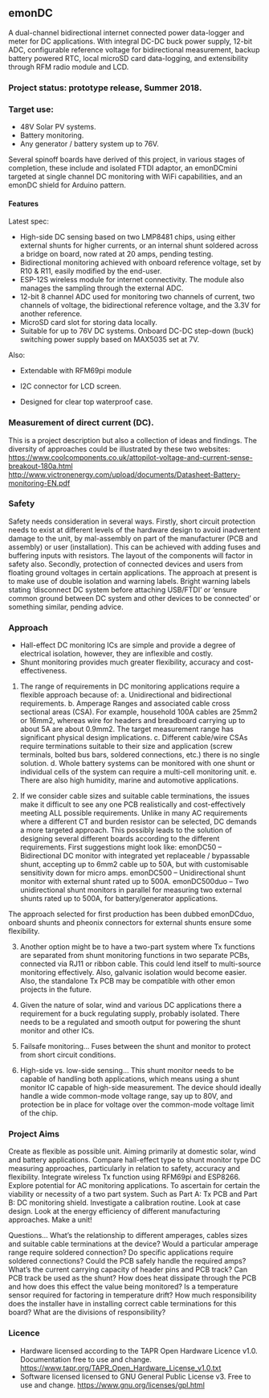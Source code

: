 ## emonDC

A dual-channel bidirectional internet connected power data-logger and meter for DC applications. With integral DC-DC buck power supply, 12-bit ADC, configurable reference voltage for bidirectional measurement, backup battery powered RTC, local microSD card data-logging, and extensibility through RFM radio module and LCD.

### Project status: prototype release, Summer 2018.

### Target use:

- 48V Solar PV systems.
- Battery monitoring.
- Any generator / battery system up to 76V.

Several spinoff boards have derived of this project, in various stages of completion, these include and isolated FTDI adaptor, an emonDCmini targeted at single channel DC monitoring with WiFi capabilities, and an emonDC shield for Arduino pattern.

#### Features

Latest spec:

- High-side DC sensing based on two LMP8481 chips, using either external shunts for higher currents, or an internal shunt soldered across a bridge on board, now rated at 20 amps, pending testing.
- Bidirectional monitoring achieved with onboard reference voltage, set by R10 & R11, easily modified by the end-user. 
- ESP-12S wireless module for internet connectivity. The module also manages the sampling through the external ADC.
- 12-bit 8 channel ADC used for monitoring two channels of current, two channels of voltage, the bidirectional reference voltage, and the 3.3V for another reference.
- MicroSD card slot for storing data locally.
- Suitable for up to 76V DC systems. Onboard DC-DC step-down (buck) switching power supply based on MAX5035 set at 7V.

Also:
- Extendable with RFM69pi module
- I2C connector for LCD screen.

- Designed for clear top waterproof case.


### Measurement of direct current (DC).

This is a project description but also a collection of ideas and findings.
The diversity of approaches could be illustrated by these two websites:
https://www.coolcomponents.co.uk/attopilot-voltage-and-current-sense-breakout-180a.html
http://www.victronenergy.com/upload/documents/Datasheet-Battery-monitoring-EN.pdf

### Safety

Safety needs consideration in several ways. Firstly, short circuit protection needs to exist at different levels of the hardware design to avoid inadvertent damage to the unit, by mal-assembly on part of the manufacturer (PCB and assembly) or user (installation). This can be achieved with adding fuses and buffering inputs with resistors. The layout of the components will factor in safety also.
Secondly, protection of connected devices and users from floating ground voltages in certain applications. The approach at present is to make use of double isolation and warning labels. Bright warning labels stating ‘disconnect DC system before attaching USB/FTDI’ or ‘ensure common ground between DC system and other devices to be connected’ or something similar, pending advice.

### Approach
- Hall-effect DC monitoring ICs are simple and provide a degree of electrical isolation, however, they are inflexible and costly.
- Shunt monitoring provides much greater flexibility, accuracy and cost-effectiveness.

1. The range of requirements in DC monitoring applications require a flexible approach because of:
a. Unidirectional and bidirectional requirements.
b. Amperage Ranges and associated cable cross sectional areas (CSA). For example, household 100A cables are 25mm2 or 16mm2, whereas wire for headers and breadboard carrying up to about 5A are about 0.9mm2. The target measurement range has significant physical design implications. 
c. Different cable/wire CSAs require terminations suitable to their size and application (screw terminals, bolted bus bars, soldered connections, etc.) there is no single solution.
d. Whole battery systems can be monitored with one shunt or individual cells of the system can require a multi-cell monitoring unit.
e. There are also high humidity, marine and automotive applications.

2. If we consider cable sizes and suitable cable terminations, the issues make it difficult to see any one PCB realistically and cost-effectively meeting ALL possible requirements. Unlike in many AC requirements where a different CT and burden resistor can be selected, DC demands a more targeted approach.
This possibly leads to the solution of designing several different boards according to the different requirements. First suggestions might look like:
emonDC50 – Bidirectional DC monitor with integrated yet replaceable / bypassable shunt, accepting up to 6mm2 cable up to 50A, but with customisable sensitivity down for micro amps.
emonDC500 – Unidirectional shunt monitor with external shunt rated up to 500A.
emonDC500duo – Two unidirectional shunt monitors in parallel for measuring two external shunts rated up to 500A, for battery/generator applications.

The approach selected for first production has been dubbed emonDCduo, onboard shunts and pheonix connectors for external shunts ensure some flexibility.

3. Another option might be to have a two-part system where Tx functions are separated from shunt monitoring functions in two separate PCBs, connected via RJ11 or ribbon cable. This could lend itself to multi-source monitoring effectively. Also, galvanic isolation would become easier. Also, the standalone Tx PCB may be compatible with other emon projects in the future.

4. Given the nature of solar, wind and various DC applications there a requirement for a buck regulating supply, probably isolated. There needs to be a regulated and smooth output for powering the shunt monitor and other ICs.

5. Failsafe monitoring... Fuses between the shunt and monitor to protect from short circuit conditions.

6. High-side vs. low-side sensing… This shunt monitor needs to be capable of handling both applications, which means using a shunt monitor IC capable of high-side measurement. The device should ideally handle a wide common-mode voltage range, say up to 80V, and protection be in place for voltage over the common-mode voltage limit of the chip.

### Project Aims

Create as flexible as possible unit. Aiming primarily at domestic solar, wind and battery applications.
Compare hall-effect type to shunt monitor type DC measuring approaches, particularly in relation to safety, accuracy and flexibility.
Integrate wireless Tx function using RFM69pi and ESP8266.
Explore potential for AC monitoring applications.
To ascertain for certain the viability or necessity of a two part system. Such as Part A: Tx PCB and Part B: DC monitoring shield.
Investigate a calibration routine.
Look at case design.
Look at the energy efficiency of different manufacturing approaches.
Make a unit!


Questions…
What’s the relationship to different amperages, cables sizes and suitable cable terminations at the device?
Would a particular amperage range require soldered connection? Do specific applications require soldered connections?
Could the PCB safely handle the required amps? What’s the current carrying capacity of header pins and PCB track?
Can PCB track be used as the shunt?
How does heat dissipate through the PCB and how does this effect the value being monitored? Is a temperature sensor required for factoring in temperature drift?
How much responsibility does the installer have in installing correct cable terminations for this board? What are the divisions of responsibility?


### Licence
- Hardware licensed according to the TAPR Open Hardware Licence v1.0. Documentation free to use and change.
https://www.tapr.org/TAPR_Open_Hardware_License_v1.0.txt
- Software licensed licensed to GNU General Public License v3. Free to use and change.
https://www.gnu.org/licenses/gpl.html